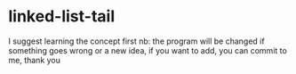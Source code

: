 # linked-list-tail
I suggest learning the concept first
nb: the program will be changed if something goes wrong or a new idea, if you want to add, you can commit to me, thank you
